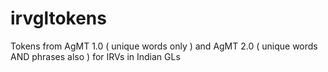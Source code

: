 # irvgltokens
Tokens from AgMT 1.0 ( unique words only ) and AgMT 2.0 ( unique words AND phrases also ) for IRVs in Indian GLs
